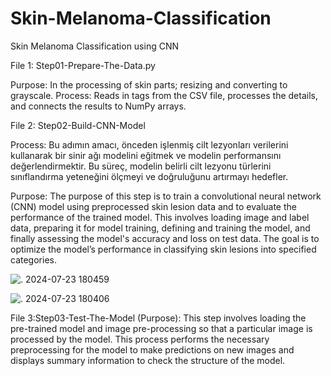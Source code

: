 # Skin-Melanoma-Classification
 Skin Melanoma Classification using CNN 



File 1: Step01-Prepare-The-Data.py

Purpose: In the processing of skin parts; resizing and converting to grayscale.
Process: Reads in tags from the CSV file, processes the details, and connects the results to NumPy arrays.


File 2: Step02-Build-CNN-Model

Process:
Bu adımın amacı, önceden işlenmiş cilt lezyonları verilerini kullanarak bir sinir ağı modelini eğitmek ve modelin performansını değerlendirmektir. Bu süreç, modelin belirli cilt lezyonu türlerini sınıflandırma yeteneğini ölçmeyi ve doğruluğunu artırmayı hedefler.

Purpose:
The purpose of this step is to train a convolutional neural network (CNN) model using preprocessed skin lesion data and to evaluate the performance of the trained model. This involves loading image and label data, preparing it for model training, defining and training the model, and finally assessing the model's accuracy and loss on test data. The goal is to optimize the model’s performance in classifying skin lesions into specified categories.

![. 2024-07-23 180459](https://github.com/user-attachments/assets/ca5850ee-0b36-4261-a1b1-1d26ef28be2f)




![. 2024-07-23 180406](https://github.com/user-attachments/assets/471e34e8-e86b-4872-b146-31796cae2f23)




File 3:Step03-Test-The-Model
(Purpose):
This step involves loading the pre-trained model and image pre-processing so that a particular image is processed by the model. This process performs the necessary preprocessing for the model to make predictions on new images and displays summary information to check the structure of the model.



